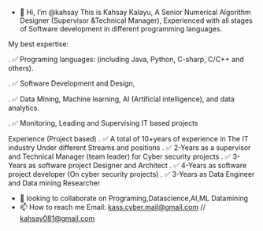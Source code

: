 - 👋 Hi, I’m @kahsay
This is Kahsay Kalayu, A Senior Numerical Algorithm Designer (Supervisor &Technical Manager), Experienced with all stages of Software development in different programming languages.

My best expertise:

. ✅ Programing languages: (including Java, Python, C-sharp, C/C++ and others).

. ✅ Software Development and Design,

. ✅ Data Mining, Machine learning, AI (Artificial intelligence), and data analytics.

. ✅ Monitoring, Leading and Supervising IT based projects


Experience (Project based)
. ✅ A total of 10+years of experience in The IT industry Under different Streams and positions
. ✅ 2-Years as a supervisor and Technical Manager (team leader) for Cyber security projects
. ✅ 3-Years as software project Designer and Architect
. ✅ 4-Years as software project developer (On cyber security projects)
. ✅ 3-Years as Data Engineer and Data mining Researcher
- 💞️ looking to collaborate on Programing,Datascience,AI,ML Datamining
- 📫 How to reach me Email: kass.cyber.mail@gmail.com // kahsay081@gmail.com

<!---
kahsay/kahsay is a ✨ special ✨ repository because its `README.md` (this file) appears on your GitHub profile.
You can click the Preview link to take a look at your changes.
--->
